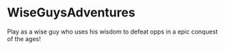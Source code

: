 # WiseGuysAdventures
Play as a wise guy who uses his wisdom to defeat opps in a epic conquest of the ages! 
